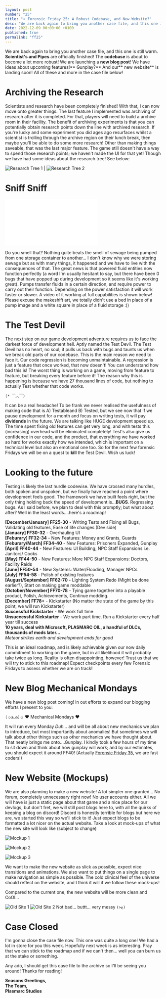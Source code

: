 ```yaml
---
layout: post
number: "25"
title: "⭐ Forensic Friday 25: A Robust Codebase, and New Website?"
desc: "We are back again to bring you another case file, and this one is still warm. **Scientist's and Pipes** are officially finished! The **codebase** is about to become a lot more robust! We are launching a **new blog post**! We have ideas about upcoming features!** Gunplay?** And our** new website** is landing soon! All of these and more in the case file below!"
date: 2022-12-09 00:00:00 +0100
published: true
permalink: "ff25"
---
```


We are back again to bring you another case file, and this one is still warm. **Scientist's and Pipes** are officially finished! The **codebase** is about to become a lot more robust! We are launching a **new blog post**! We have ideas about upcoming features!** Gunplay?** And our** new website** is landing soon! All of these and more in the case file below!

# Archiving the Research

Scientists and research have been completely finished! With that, I can now move onto greater things. The last feature I implemented was archiving of research after it is completed. For that, players will need to build a archive room in their facility. The benefit of archiving experiments is that you can potentially obtain research points down the line with archived research. If you're lucky and some experiment you did ages ago resurfaces whilst a scientist is trolling through the archive region on their lunch break, then maybe you'll be able to do some more research! Other than making things saveable, that was the last major feature. The game still doesn't have a way to spend those research points; we haven't made the UI for that yet! Though we have had some ideas about the research tree! See below:


![Research Tree 1](./forensic-friday-media/ff25/research1.png) | ![Research Tree 2](./forensic-friday-media/ff25/research2.png)

# Sniff Sniff
<iframe src="./forensic-friday-media/ff25/pump.mp4" frameborder="0" allowfullscreen></iframe>

Do you smell that? Nothing quite beats the smell of sewage being pumped from one storage container to another... I don't know why we were storing sewage but as with many things, it happened and we have to live with the consequences of that. The great news is that powered fluid entities now function perfectly (a word I'm usually hesitant to say, but there have been 0 bugs that have popped up during development so it seems like it's working great). Pumps transfer fluids in a certain direction, and require power to carry out their function. Depending on the power satisfaction it will work faster or slower. A video of it working at full capabilities is shown below! Please excuse the makeshift art, we totally didn't use a bed in place of a pump image and a white square in place of a fluid storage :))

# The Test Devil

The next step on our game development adventure requires us to face the darkest force of development hell. Aptly named the Test Devil. The Test Devil has no heart, no soul; it pulls us back with bugs and taunts us when we break old parts of our codebase. This is the main reason we need to face it. Our code regression is becoming unmaintainable. A regression is just a feature that once worked, that now doesn't! You can understand how bad this is! The worst thing is working on a game, moving from feature to feature, but breaking every feature before it! The reason why this is happening is because we have 27 thousand lines of code, but nothing to actually Test whether that code works. 

`(* ￣︿￣)`

It can be a real headache! To be frank we never realised the usefulness of making code that is A) Testableand B) Tested, but we see now that if we pause development for a month and focus on writing tests, it will pay **dividends** in the future. We are talking like HUGE development speed up. The time spent fixing old features can get very long, and with tests this (increasing) overhead will be eliminated completely! Test's also give us confidence in our code, and the product, that everything we have worked so hard for works exactly how we intended, which is important on a technical level but also an emotional one too. So for the next few forensic Fridays we will be on a quest to **kill** the Test Devil. Wish us luck!

# Looking to the future

Testing is likely the last hurdle codewise. We have crossed many hurdles, both spoken and unspoken, but we finally have reached a point where development feels good. The framework we have built feels right, but the only thing holding back the speed of development is...**BUGS**. Regressing bugs. As I said before, we plan to deal with this promptly; but what about after? Well in the least words....here's a roadmap!

**[December/January] FF25-30** - Writing Tests and Fixing all Bugs, Validating old features, Ease of life changes (Dev side)\
**[January] FF30-32** - Overhauling UI\
**[Feburary] FF32-34** - New Features: Money and Grants, Guards\
**[Feburary/March] FF34-40** - New Features: Prisoners Expanded, Gunplay\
**[April] FF40-44** - New Features: UI Building, NPC Staff Expansions i.e. Janitors/ Cooks\
**[May] FF44-50** - New Features: More NPC Staff Expansions: Doctors, Facility Raids\
**[June] FF50-54** - New Systems: Water/Flooding, Manager NPCs \
**[July] FF54-58** - Polish of existing features\
**[August/September] FF62-70** - Lighting System Redo (Might be done earlier?), Start on making game moddable\
**[October/November] FF70-78** - Tying game together into a playable product, Polish, Achievements, Continue modding.\
**[December] FF78+** - Kickstarter (No matter the state of the game by this point, we will run Kickstarter)\
**Successful Kickstarter** - We work full time\
**Unsuccessful Kickstarter** - We work part time. Run a Kickstarter every half year till success\
**10 years, deal with Microsoft, PLASMARC OIL, a handful of DLCs, thousands of mods later...**\
*Meteor strikes earth and development ends for good*

This is an ideal roadmap, and is likely achievable given our now daily commitment to working on the game, but in all likelihood it will probably take twice as long. Reality is often disappointing, however! Trust us that we will try to stick to this roadmap! Expect checkpoints every few Forensic Fridays to assess whether we are on track!

# New Blog Mechanical Mondays

We have a new blog post coming! In out efforts to expand our blogging efforts I present to you:

`(っ◔◡◔)っ` ❤ Mechanical Mondays ❤

It will run every Monday *Duh...* and will be all about new mechanics we plan to introduce, but most importantly about anomalies! But sometimes we will talk about other things such as other mechanics we have thought about. That neatly brings me onto....Gunplay. I kindly took a few hours of my time to sit down and think about how gunplay will work; and by our estimates, you should expect it around FF40! (Actually [Forensic Friday 35](/ff35), we are fast coders!)

# New Website (Mockups)

We are also planning to make a new website! A lot simpler one granted... No forum, completely unnecessary right now! No user accounts either. All we will have is just a static page about that game and a nice place for our devlogs, but don't fret, we will still post blogs here to, with all the quirks of keeping a blog on discord! Discord is honestly terrible for blogs but here we are, we started this way so we'll stick to it! Just expect blogs to be formatted a lot nicer on the actual website. Take a look at mock-ups of what the new site will look like (subject to change)

![Mockup 1](./forensic-friday-media/ff25/mockup1.png)

![Mockup 2](./forensic-friday-media/ff25/mockup2.png)

![Mockup 3](./forensic-friday-media/ff25/mockup3.png)

We want to make the new website as slick as possible, expect nice transitions and animations. We also want to put things on a single page to make navigation as simple as possible. The cold clinical feel of the universe should reflect on the website, and I think it will if we follow these mock-ups!

Compared to the current one, the new website will be more clean and CoOl...

![Old Site 1](./forensic-friday-media/ff25/old1.png)
![Old Site 2](./forensic-friday-media/ff25/old2.png)
Not bad... buttt... very messy `(>ლ)`

# Case Closed

I'm gonna close the case file now. This one was quite a long one! We had a lot in store for you this week. Hopefully next week is as interesting. Pray that we can stick to the roadmap and if we can't then... well you can burn us at the stake or something.

Any ado, I should get this case file to the archive so I'll be seeing you around! Thanks for reading!

**Seasons Greetings,**\
**The Team,**\
**Plasmarc Studios**
